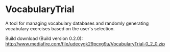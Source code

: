 # VocabularyTrial

A tool for managing vocabulary databases and randomly generating vocabulary exercises based on the user's selection.

Build download (Build version 0.2.0):
http://www.mediafire.com/file/udecygk29pcxg9u/VocabularyTrial-0_2_0.zip
